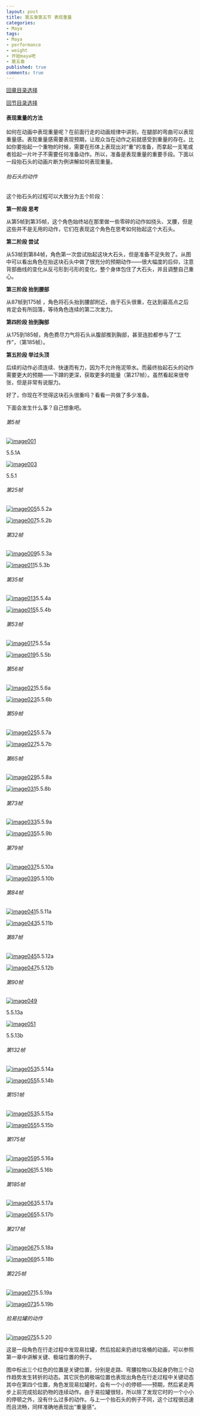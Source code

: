 ```yaml
---
layout: post
title: 第五章第五节 表现重量
categories:
- Maya
tags:
- Maya
- performance
- weight
- 开始maya吧
- 第五章
published: true
comments: true
---
```

<p><!--more--></p>

<p><a href="http://hivan.me/2008/03/20/begin-maya.html" target="_blank">回章目录选择</a></p>

<p><a href="http://hivan.me/2008/03/22/fifty-movement-regularity-for-body.html">回节目录选择</a></p>

<p><h4>表现重量的方法</h4>
如何在动画中表现重量呢？在前面行走的动画规律中讲到，在腿部的弯曲可以表现重量感。表现重量感需要表现预期，让观众当在动作之前就感受到重量的存在。比如你要抬起一个重物的时候，需要在形体上表现出对“重”的准备，而拿起一支笔或者拾起一片叶子不需要任何准备动作。所以，准备是表现重量的重要手段。下面以一段抬石头的动画片断为例讲解如何表现重量。
<h6>抬石头的动作</h6>
这个抬石头的过程可以大致分为五个阶段：</p>

<p><strong>第一阶段 </strong><strong>思考</strong></p>

<p>从第5帧到第35帧，这个角色始终站在那里做一些零碎的动作如挠头、叉腰，但是这些并不是无用的动作，它们在表现这个角色在思考如何抬起这个大石头。</p>

<p><strong>第二阶段 </strong><strong>尝试</strong></p>

<p>从53帧到第84帧，角色第一次尝试抬起这块大石头，但是准备不足失败了。从图中可以看出角色在抬这块石头中做了很充分的预期动作——很大幅度的后仰，注意背部曲线的变化从反弓形到弓形的变化，整个身体包住了大石头，并且调整自己重心。</p>

<p><strong>第三阶段 </strong><strong>抬到腰部</strong></p>

<p>从87帧到175帧 ，角色将石头抬到腰部附近，由于石头很重，在达到最高点之后肯定会有所回落，等待角色连续的第二次发力。</p>

<p><strong>第四阶段 </strong><strong>抬到胸部</strong></p>

<p>从175到185帧，角色费尽力气将石头从腹部推到胸部，甚至连脸都参与了“工作”，（第185帧）。</p>

<p><strong>第五阶段 </strong><strong>举过头顶</strong></p>

<p>后续的动作必须连续、快速而有力，因为不允许拖泥带水。而最终抬起石头的动作需要更大的预期——下蹲的更深，获取更多的能量（第217帧）。虽然看起来很夸张，但是非常有说服力。</p>

<p>好了，你现在不觉得这块石头很重吗？看看一共做了多少准备。</p>

<p>下面会发生什么事？自己想象吧。
<h6>第5帧</h6>
<a title="image001" href="http://www.flickr.com/photos/95019520@N00/2351980718/" target="_blank"><img src="http://farm3.static.flickr.com/2138/2351980718_7b7351bd0e.jpg" border="0" alt="image001" /></a></p>

<p>5.5.1A</p>

<p><a title="image003" href="http://www.flickr.com/photos/95019520@N00/2351980578/" target="_blank"><img src="http://farm3.static.flickr.com/2108/2351980578_ea77854509.jpg" border="0" alt="image003" /></a></p>

<p>5.5.1
<h6>第25帧</h6>
<a title="image005" href="http://www.flickr.com/photos/95019520@N00/2351151189/" target="_blank"><img src="http://farm3.static.flickr.com/3181/2351151189_86d535d6f6.jpg" border="0" alt="image005" /></a>5.5.2a</p>

<p><a title="image007" href="http://www.flickr.com/photos/95019520@N00/2351980292/" target="_blank"><img src="http://farm3.static.flickr.com/2310/2351980292_906785f844.jpg" border="0" alt="image007" /></a>5.5.2b
<h6>第32帧</h6>
<a title="image009" href="http://www.flickr.com/photos/95019520@N00/2351150921/" target="_blank"><img src="http://farm3.static.flickr.com/3043/2351150921_4991476be1.jpg" border="0" alt="image009" /></a>5.5.3a</p>

<p><a title="image011" href="http://www.flickr.com/photos/95019520@N00/2351980022/" target="_blank"><img src="http://farm3.static.flickr.com/3216/2351980022_3d3db29b23.jpg" border="0" alt="image011" /></a>5.5.3b
<h6>第35帧</h6>
<a title="image013" href="http://www.flickr.com/photos/95019520@N00/2351979870/" target="_blank"><img src="http://farm3.static.flickr.com/3103/2351979870_8d6f0bb366.jpg" border="0" alt="image013" /></a>5.5.4a</p>

<p><a title="image015" href="http://www.flickr.com/photos/95019520@N00/2351150531/" target="_blank"><img src="http://farm3.static.flickr.com/2112/2351150531_ae3156014c.jpg" border="0" alt="image015" /></a>5.5.4b
<h6>第53帧</h6>
<a title="image017" href="http://www.flickr.com/photos/95019520@N00/2351979634/" target="_blank"><img src="http://farm3.static.flickr.com/3009/2351979634_109d56f912.jpg" border="0" alt="image017" /></a>5.5.5a</p>

<p><a title="image019" href="http://www.flickr.com/photos/95019520@N00/2351150251/" target="_blank"><img src="http://farm3.static.flickr.com/2003/2351150251_90ba8c68bf.jpg" border="0" alt="image019" /></a>5.5.5b
<h6>第56帧</h6>
<a title="image021" href="http://www.flickr.com/photos/95019520@N00/2351150147/" target="_blank"><img src="http://farm3.static.flickr.com/2237/2351150147_165fbfec7e.jpg" border="0" alt="image021" /></a>5.5.6a</p>

<p><a title="image023" href="http://www.flickr.com/photos/95019520@N00/2351150023/" target="_blank"><img src="http://farm3.static.flickr.com/2028/2351150023_03b4721c58.jpg" border="0" alt="image023" /></a>5.5.6b
<h6>第59帧</h6>
<a title="image025" href="http://www.flickr.com/photos/95019520@N00/2351979132/" target="_blank"><img src="http://farm3.static.flickr.com/2228/2351979132_cdaa3f9edc.jpg" border="0" alt="image025" /></a>5.5.7a</p>

<p><a title="image027" href="http://www.flickr.com/photos/95019520@N00/2351978980/" target="_blank"><img src="http://farm3.static.flickr.com/3251/2351978980_f685872a68.jpg" border="0" alt="image027" /></a>5.5.7b
<h6>第65帧</h6>
<a title="image029" href="http://www.flickr.com/photos/95019520@N00/2351978872/" target="_blank"><img src="http://farm3.static.flickr.com/2302/2351978872_107308509f.jpg" border="0" alt="image029" /></a>5.5.8a</p>

<p><a title="image031" href="http://www.flickr.com/photos/95019520@N00/2351978754/" target="_blank"><img src="http://farm3.static.flickr.com/3290/2351978754_5689300e49.jpg" border="0" alt="image031" /></a>5.5.8b
<h6>第73帧</h6>
<a title="image033" href="http://www.flickr.com/photos/95019520@N00/2351978630/" target="_blank"><img src="http://farm3.static.flickr.com/2346/2351978630_f28fb99164.jpg" border="0" alt="image033" /></a>5.5.9a</p>

<p><a title="image035" href="http://www.flickr.com/photos/95019520@N00/2351978522/" target="_blank"><img src="http://farm3.static.flickr.com/3230/2351978522_fa76fdf35b.jpg" border="0" alt="image035" /></a>5.5.9b
<h6>第79帧</h6>
<a title="image037" href="http://www.flickr.com/photos/95019520@N00/2351978412/" target="_blank"><img src="http://farm3.static.flickr.com/3263/2351978412_0404fe2ac3.jpg" border="0" alt="image037" /></a>5.5.10a</p>

<p><a title="image039" href="http://www.flickr.com/photos/95019520@N00/2351148957/" target="_blank"><img src="http://farm3.static.flickr.com/3055/2351148957_7725e93171.jpg" border="0" alt="image039" /></a>5.5.10b
<h6>第84帧</h6>
<a title="image041" href="http://www.flickr.com/photos/95019520@N00/2351978082/" target="_blank"><img src="http://farm3.static.flickr.com/2223/2351978082_0467b16919.jpg" border="0" alt="image041" /></a>5.5.11a</p>

<p><a title="image043" href="http://www.flickr.com/photos/95019520@N00/2351977730/" target="_blank"><img src="http://farm3.static.flickr.com/2388/2351977730_e38bd8f7c1.jpg" border="0" alt="image043" /></a>5.5.11b
<h6>第87帧</h6>
<a title="image045" href="http://www.flickr.com/photos/95019520@N00/2351977550/" target="_blank"><img src="http://farm1.static.flickr.yahoo8.a&lt;br /&gt; kadns.net/3242/2351977550_2301bc5ec1.jpg" border="0" alt="image045" /></a>5.5.12a</p>

<p><a title="image047" href="http://www.flickr.com/photos/95019520@N00/2351983036/" target="_blank"><img src="http://farm3.static.flickr.com/3172/2351983036_005b307604.jpg" border="0" alt="image047" /></a>5.5.12b
<h6>第90帧</h6>
<a title="image049" href="http://www.flickr.com/photos/95019520@N00/2351153587/" target="_blank"><img src="http://farm3.static.flickr.com/3037/2351153587_c1a2a9df3e.jpg" border="0" alt="image049" /></a></p>

<p>5.5.13a</p>

<p><a title="image051" href="http://www.flickr.com/photos/95019520@N00/2351982810/" target="_blank"><img src="http://farm3.static.flickr.com/2159/2351982810_92670a54f4.jpg" border="0" alt="image051" /></a></p>

<p>5.5.13b
<h6>第132帧</h6>
<a title="image053" href="http://www.flickr.com/photos/95019520@N00/2351153317/" target="_blank"><img src="http://farm3.static.flickr.com/2230/2351153317_5b82cb04a2.jpg" border="0" alt="image053" /></a>5.5.14a</p>

<p><a title="image055" href="http://www.flickr.com/photos/95019520@N00/2351982552/" target="_blank"><img src="http://farm3.static.flickr.com/2185/2351982552_33b18c6516.jpg" border="0" alt="image055" /></a>5.5.14b
<h6>第151帧</h6>
<a title="image053" href="http://www.flickr.com/photos/95019520@N00/2351153317/" target="_blank"><img src="http://farm3.static.flickr.com/2230/2351153317_5b82cb04a2.jpg" border="0" alt="image053" /></a>5.5.15a</p>

<p><a title="image055" href="http://www.flickr.com/photos/95019520@N00/2351982552/" target="_blank"><img src="http://farm3.static.flickr.com/2185/2351982552_33b18c6516.jpg" border="0" alt="image055" /></a>5.5.15b
<h6>第175帧</h6>
<a title="image059" href="http://www.flickr.com/photos/95019520@N00/2351152919/" target="_blank"><img src="http://farm3.static.flickr.com/2047/2351152919_2bc327936e.jpg" border="0" alt="image059" /></a>5.5.16a</p>

<p><a title="image061" href="http://www.flickr.com/photos/95019520@N00/2351982030/" target="_blank"><img src="http://farm3.static.flickr.com/2119/2351982030_1298bcd7f8.jpg" border="0" alt="image061" /></a>5.5.16b
<h6>第185帧</h6>
<a title="image063" href="http://www.flickr.com/photos/95019520@N00/2351981916/" target="_blank"><img src="http://farm3.static.flickr.com/2018/2351981916_8e35e3cdef.jpg" border="0" alt="image063" /></a>5.5.17a</p>

<p><a title="image065" href="http://www.flickr.com/photos/95019520@N00/2351981750/" target="_blank"><img src="http://farm3.static.flickr.com/3161/2351981750_e28c60c7a2.jpg" border="0" alt="image065" /></a>5.5.17b
<h6>第217帧</h6>
<a title="image067" href="http://www.flickr.com/photos/95019520@N00/2351152335/" target="_blank"><img src="http://farm3.static.flickr.com/2095/2351152335_ede40b2871.jpg" border="0" alt="image067" /></a>5.5.18a</p>

<p><a title="image069" href="http://www.flickr.com/photos/95019520@N00/2351152167/" target="_blank"><img src="http://farm3.static.flickr.com/2210/2351152167_1ac1b62114.jpg" border="0" alt="image069" /></a>5.5.18b
<h6>第225帧</h6>
<a title="image071" href="http://www.flickr.com/photos/95019520@N00/2351981270/" target="_blank"><img src="http://farm3.static.flickr.com/3199/2351981270_5f3b35df58.jpg" border="0" alt="image071" /></a>5.5.19a</p>

<p><a title="image073" href="http://www.flickr.com/photos/95019520@N00/2351981148/" target="_blank"><img src="http://farm3.static.flickr.com/2169/2351981148_b260dfe8fa.jpg" border="0" alt="image073" /></a>5.5.19b
<h6>拾易拉罐的动作</h6>
<a title="image075" href="http://www.flickr.com/photos/95019520@N00/2351981008/" target="_blank"><img src="http://farm3.static.flickr.com/2109/2351981008_9d725c158a.jpg" border="0" alt="image075" /></a>5.5.20</p>

<p>这是一段角色在行走过程中发现易拉罐，然后拾起来扔进垃圾桶的动画，可以参照第一章中讲解关键、极端位置的例子。</p>

<p>图中标出三个红色的位置是关键位置，分别是走路、弯腰拾物以及起身扔物三个动作趋势发生转折的动态。其它灰色的极端位置也表现出角色在行走过程中关键动态其中在第四个位置，角色发现易拉罐时，会有一个小的停顿——预期，然后紧走两步上前完成拾起扔物的连续动作。由于易拉罐很轻，所以除了发现它时的一个小小的停顿之外，没有什么过多的动作。与上一个抬石头的例子不同，这个过程很迅速而且流畅，同样准确地表现出“重量感”。</p>
